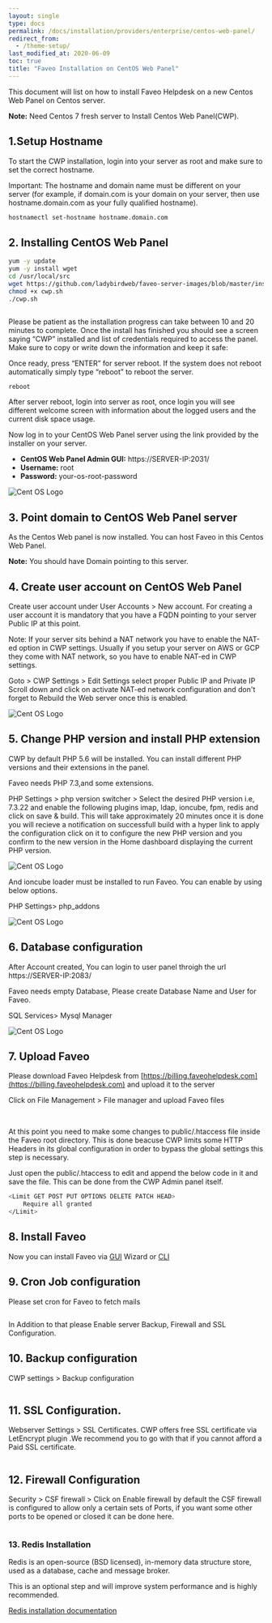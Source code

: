 ```yaml
---
layout: single
type: docs
permalink: /docs/installation/providers/enterprise/centos-web-panel/
redirect_from:
  - /theme-setup/
last_modified_at: 2020-06-09
toc: true
title: "Faveo Installation on CentOS Web Panel"
---
```


This document will list on how to install Faveo Helpdesk on a new Centos Web Panel on Centos server.

**Note:** Need Centos 7 fresh server to Install Centos Web Panel(CWP).  

## 1.Setup Hostname

To start the CWP installation, login into your server as root and make sure to set the correct hostname.

Important: The hostname and domain name must be different on your server (for example, if domain.com is your domain on your server, then use hostname.domain.com as your fully qualified hostname).

```sh
hostnamectl set-hostname hostname.domain.com
```

## 2. Installing CentOS Web Panel

```sh
yum -y update
yum -y install wget
cd /usr/local/src
wget https://github.com/ladybirdweb/faveo-server-images/blob/master/installation-scripts/helpdesk/cwp.sh
chmod +x cwp.sh
./cwp.sh
```
<img alt="" src="https://support.faveohelpdesk.com/ckeditor_attachements/2020/06/1591247846cwp.png"  />

Please be patient as the installation progress can take between 10 and 20 minutes to complete. Once the install has finished you should see a screen saying “CWP” installed and list of credentials required to access the panel. Make sure to copy or write down the information and keep it safe:

Once ready, press “ENTER” for server reboot. If the system does not reboot automatically simply type “reboot” to reboot the server.
 
```sh
reboot
```
 
After server reboot, login into server as root, once login you will see different welcome screen with information about the logged users and the current disk space usage.

Now log in to your CentOS Web Panel server using the link provided by the installer on your server.

- **CentOS Web Panel Admin GUI:** https://SERVER-IP:2031/
- **Username:** root
- **Password:** your-os-root-password

<img alt="Cent OS Logo" src="https://support.faveohelpdesk.com/ckeditor_attachements/2020/06/1591248703Screenshot%20from%202020-06-04%2011-01-07.png"  />

<img alt="" src="https://support.faveohelpdesk.com/ckeditor_attachements/2020/06/1591248805cwp2.png"  />

## 3. Point domain to CentOS Web Panel server
As the Centos Web panel is now installed. You can host Faveo in this Centos Web Panel.

**Note:** You should have Domain pointing to this server.

## 4. Create user account  on CentOS Web Panel
Create user account under User Accounts > New account. 
 For creating a user account it is mandatory that you have a FQDN pointing to your server Public IP at this point.

 Note: If your server sits behind a NAT network you have to enable the NAT-ed option in CWP settings. Usually if you setup your server on AWS or GCP they come with NAT network, so you have to enable NAT-ed in CWP settings. 
 
 Goto > CWP Settings > Edit Settings select proper Public IP and Private IP  Scroll down and click on activate NAT-ed network configuration and don't forget to Rebuild the Web server once this is enabled.

<img alt="Cent OS Logo" src="https://support.faveohelpdesk.com/ckeditor_attachements/2020/06/1591272040cwp4.png"  />

## 5. Change PHP version and install PHP extension

CWP by default PHP 5.6 will be installed. You can install different PHP versions and their extensions in the panel.

Faveo needs PHP 7.3,and some extensions.

PHP Settings > php version switcher > Select the desired PHP version i.e, 7.3.22 and enable the following plugins imap, ldap, ioncube, fpm, redis and click on save & build. This will take approximately 20 minutes once it is done you will recieve a notification on successfull build with a hyper link to apply the configuration click on it to configure the new PHP version and you confirm to the new version in the Home dashboard displaying the current PHP version.
    
<img alt="Cent OS Logo" src="https://support.faveohelpdesk.com/ckeditor_attachements/2020/06/1591357225Screenshot%20from%202020-06-05%2017-09-43.png"  />
    
And ioncube loader must be installed to run Faveo.  You can enable by using below options.

PHP Settings> php_addons

<img alt="Cent OS Logo" src="https://support.faveohelpdesk.com/ckeditor_attachements/2020/06/1591357359Screenshot%20from%202020-06-05%2017-12-23.png"  />

## 6. Database configuration    
After Account created, You can login to user panel throigh the url https://SERVER-IP:2083/

Faveo needs empty Database, Please create Database Name and User for Faveo.

SQL Services> Mysql Manager

<img alt="Cent OS Logo" src="https://support.faveohelpdesk.com/ckeditor_attachements/2020/06/1591272884cwp6.png"  />


<a id="1-upload-faveo" name="1-upload-faveo"></a>
## 7. Upload Faveo
Please download Faveo Helpdesk from [https://billing.faveohelpdesk.com](https://billing.faveohelpdesk.com) and upload it to the server

Click on File Management > File manager and upload Faveo files 

<img alt="" src="https://support.faveohelpdesk.com/ckeditor_attachements/2020/06/1591278035Screenshot%20from%202020-06-04%2019-10-18.png"  />

<img alt="" src="https://support.faveohelpdesk.com/ckeditor_attachements/2020/06/1591278060Screenshot%20from%202020-06-04%2019-10-48.png"  />

At this point you need to make some changes to public/.htaccess file inside the Faveo root directory. This is done beacuse CWP limits some HTTP Headers in its global configuration in order to bypass the global settings this step is necessary.

Just open the public/.htaccess to edit and append the below code in it and save the file. This can be done from the CWP Admin panel itself.

```sh
<Limit GET POST PUT OPTIONS DELETE PATCH HEAD>
    Require all granted
</Limit>
```

<a id="3-gui-faveo-installer" name="3-gui-faveo-installer"></a>
## 8. Install Faveo

Now you can install Faveo via [GUI](/docs/installation/installer/gui) Wizard or [CLI](/docs/installation/installer/cli)

## 9. Cron Job configuration

Please set cron for Faveo to fetch mails

<img alt="" src="https://support.faveohelpdesk.com/ckeditor_attachements/2020/06/1591279511Screenshot%20from%202020-06-04%2019-34-55.png"  />

In Addition to that please Enable server Backup, Firewall and SSL Configuration.

## 10. Backup configuration 

CWP settings > Backup configuration

<img alt="" src="https://support.faveohelpdesk.com/ckeditor_attachements/2020/06/1591279511Screenshot%20from%202020-06-04%2019-34-55.png"  />
    
## 11. SSL Configuration.

Webserver Settings > SSL Certificates. CWP offers free SSL certificate via LetEncrypt plugin .We recommend you to go with that if you cannot afford a Paid SSL certificate. 

<img alt="" src="https://support.faveohelpdesk.com/ckeditor_attachements/2020/06/1591336632Screenshot%20from%202020-06-05%2011-23-56.png"  />
    
## 12. Firewall Configuration

Security > CSF firewall > Click on Enable firewall by default the CSF firewall is configured to allow only a certain sets of Ports, if you want some other ports to be opened or closed it can be done here.
    
<img alt="" src="https://support.faveohelpdesk.com/ckeditor_attachements/2020/06/1591323259Screenshot%20from%202020-06-04%2019-36-20.png"  />

<a id="redis-installation" name="redis-installation"></a>
### 13. Redis Installation

Redis is an open-source (BSD licensed), in-memory data structure store, used as a database, cache and message broker.

This is an optional step and will improve system performance and is highly recommended.

[Redis installation documentation](/docs/installation/providers/enterprise/centos-redis)